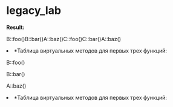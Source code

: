 # legacy_lab

**Result:**

B::foo()B::bar()A::baz()C::foo()C::bar()A::baz()

<li>
*Таблица виртуальных методов для первых трех функций:

B::foo()

B::bar()

A::baz()

<li>
*Таблица виртуальных методов для первых трех функций:
  
